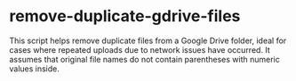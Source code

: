 # remove-duplicate-gdrive-files
This script helps remove duplicate files from a Google Drive folder, ideal for cases where repeated uploads due to network issues have occurred. It assumes that original file names do not contain parentheses with numeric values inside.
